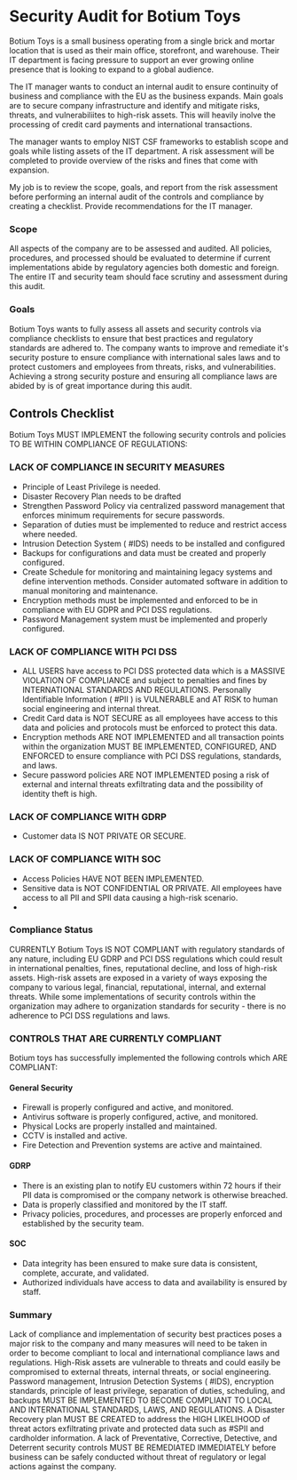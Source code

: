 # Security Audit for Botium Toys

Botium Toys is a small business operating from a single brick and mortar location that is used as their main office, storefront, and warehouse. Their IT department is facing pressure to support an ever growing online presence that is looking to expand to a global audience.

The IT manager wants to conduct an internal audit to ensure continuity of business and compliance with the EU as the business expands. Main goals are to secure company infrastructure and identify and mitigate risks, threats, and vulnerabiliites to high-risk assets. This will heavily inolve the processing of credit card payments and international transactions.

The manager wants to employ NIST CSF frameworks to establish scope and goals while listing assets of the IT department. A risk assessment will be completed to provide overview of the risks and fines that come with expansion.

My job is to review the scope, goals, and report from the risk assessment before performing an internal audit of the controls and compliance by creating a checklist. Provide recommendations for the IT manager.

### Scope

All aspects of the company are to be assessed and audited. All policies, procedures, and processed should be evaluated to determine if current implementations abide by regulatory agencies both domestic and foreign. The entire IT and security team should face scrutiny and assessment during this audit. 

### Goals

Botium Toys wants to fully assess all assets and security controls via compliance checklists to ensure that best practices and regulatory standards are adhered to. The company wants to improve and remediate it's security posture to ensure compliance with international sales laws and to protect customers and employees from threats, risks, and vulnerabilities. Achieving a strong security posture and ensuring all compliance laws are abided by is of great importance during this audit.

## Controls Checklist

Botium Toys MUST IMPLEMENT the following security controls and policies TO BE WITHIN COMPLIANCE OF REGULATIONS:

### LACK OF COMPLIANCE IN SECURITY MEASURES

- Principle of Least Privilege is needed.
- Disaster Recovery Plan needs to be drafted
- Strengthen Password Policy via centralized password management that enforces minimum requirements for secure passwords.
- Separation of duties must be implemented to reduce and restrict access where needed.
- Intrusion Detection System ( #IDS) needs to be installed and configured
- Backups for configurations and data must be created and properly configured.
- Create Schedule for monitoring and maintaining legacy systems and define intervention methods. Consider automated software in addition to manual monitoring and maintenance. 
- Encryption methods must be implemented and enforced to be in compliance with EU GDPR and PCI DSS regulations.
- Password Management system must be implemented and properly configured.

### LACK OF COMPLIANCE WITH PCI DSS

- ALL USERS have access to PCI DSS protected data which is a MASSIVE VIOLATION OF COMPLIANCE and subject to penalties and fines by INTERNATIONAL STANDARDS AND REGULATIONS. Personally Identifiable Information ( #PII ) is VULNERABLE and AT RISK to human social engineering and internal threat. 
- Credit Card data is NOT SECURE as all employees have access to this data and policies and protocols must be enforced to protect this data.
- Encryption methods ARE NOT IMPLEMENTED and all transaction points within the organization MUST BE IMPLEMENTED, CONFIGURED, AND ENFORCED to ensure compliance with PCI DSS regulations, standards, and laws.
- Secure password policies ARE NOT IMPLEMENTED posing a risk of external and internal threats exfiltrating data and the possibility of identity theft is high.

### LACK OF COMPLIANCE WITH GDRP 

- Customer data IS NOT PRIVATE OR SECURE.

### LACK OF COMPLIANCE WITH SOC

- Access Policies HAVE NOT BEEN IMPLEMENTED.
- Sensitive data is NOT CONFIDENTIAL OR PRIVATE. All employees have access to all PII and SPII data causing a high-risk scenario.
- 

### Compliance Status

CURRENTLY Botium Toys IS NOT COMPLIANT with regulatory standards of any nature, including EU GDRP and PCI DSS regulations which could result in international penalties, fines, reputational decline, and loss of high-risk assets. High-risk assets are exposed in a variety of ways exposing the company to various legal, financial, reputational, internal, and external threats. While some implementations of security controls within the organization may adhere to organization standards for security - there is no adherence to PCI DSS regulations and laws.

### CONTROLS THAT ARE CURRENTLY COMPLIANT

Botium toys has successfully implemented the following controls which ARE COMPLIANT:

#### General Security

- Firewall is properly configured and active, and monitored.
- Antivirus software is properly configured, active, and monitored.
- Physical Locks are properly installed and maintained.
- CCTV is installed and active.
- Fire Detection and Prevention systems are active and maintained.

#### GDRP

- There is an existing plan to notify EU customers within 72 hours if their PII data is compromised or the company network is otherwise breached.
- Data is properly classified and monitored by the IT staff.
- Privacy policies, procedures, and processes are properly enforced and established by the security team. 

#### SOC

- Data integrity has been ensured to make sure data is consistent, complete, accurate, and validated.
- Authorized individuals have access to data and availability is ensured by staff. 

### Summary

Lack of compliance and implementation of security best practices poses a major risk to the company and many measures will need to be taken in order to become compliant to local and international compliance laws and regulations. High-Risk assets are vulnerable to threats and could easily be compromised to external threats, internal threats, or social engineering. Password management, Intrusion Detection Systems ( #IDS), encryption standards, principle of least privilege, separation of duties, scheduling, and backups MUST BE IMPLEMENTED TO BECOME COMPLIANT TO LOCAL AND INTERNATIONAL STANDARDS, LAWS, AND REGULATIONS. A Disaster Recovery plan MUST BE CREATED to address the HIGH LIKELIHOOD of threat actors exfiltrating private and protected data such as #SPII and cardholder information. A lack of Preventative, Corrective, Detective, and Deterrent security controls MUST BE REMEDIATED IMMEDIATELY before business can be safely conducted without threat of regulatory or legal actions against the company.